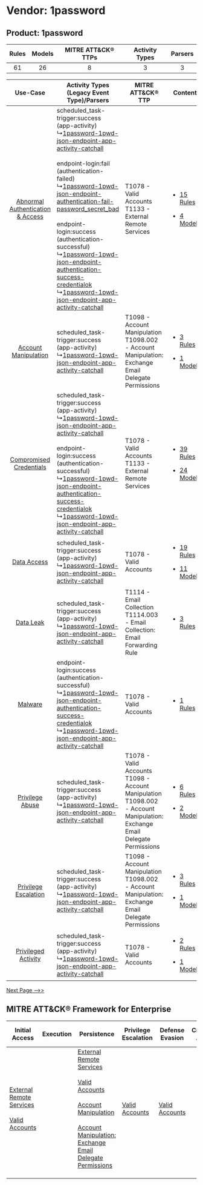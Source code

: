 Vendor: 1password
=================
Product: 1password
------------------
| Rules | Models | MITRE ATT&CK® TTPs | Activity Types | Parsers |
|:-----:|:------:|:------------------:|:--------------:|:-------:|
|  61   |   26   |         8          |       3        |    3    |

|    Use-Case    | Activity Types (Legacy Event Type)/Parsers    | MITRE ATT&CK® TTP    | Content    |
|:----:| ---- | ---- | ---- |
| [Abnormal Authentication & Access](../../../UseCases/uc_abnormal_authentication_&_access.md) |  scheduled_task-trigger:success (app-activity)<br> ↳[1password-1pwd-json-endpoint-app-activity-catchall](Ps/pC_1password1pwdjsonendpointappactivitycatchall.md)<br><br> endpoint-login:fail (authentication-failed)<br> ↳[1password-1pwd-json-endpoint-authentication-fail-password_secret_bad](Ps/pC_1password1pwdjsonendpointauthenticationfailpassword_secret_bad.md)<br><br> endpoint-login:success (authentication-successful)<br> ↳[1password-1pwd-json-endpoint-authentication-success-credentialok](Ps/pC_1password1pwdjsonendpointauthenticationsuccesscredentialok.md)<br> ↳[1password-1pwd-json-endpoint-app-activity-catchall](Ps/pC_1password1pwdjsonendpointappactivitycatchall.md)<br> | T1078 - Valid Accounts<br>T1133 - External Remote Services<br>    | [<ul><li>15 Rules</li></ul><ul><li>4 Models</li></ul>](RM/r_m_1password_1password_Abnormal_Authentication_&_Access.md) |
|    [Account Manipulation](../../../UseCases/uc_account_manipulation.md)    |  scheduled_task-trigger:success (app-activity)<br> ↳[1password-1pwd-json-endpoint-app-activity-catchall](Ps/pC_1password1pwdjsonendpointappactivitycatchall.md)<br>    | T1098 - Account Manipulation<br>T1098.002 - Account Manipulation: Exchange Email Delegate Permissions<br>    | [<ul><li>3 Rules</li></ul><ul><li>1 Models</li></ul>](RM/r_m_1password_1password_Account_Manipulation.md)    |
|          [Compromised Credentials](../../../UseCases/uc_compromised_credentials.md)          |  scheduled_task-trigger:success (app-activity)<br> ↳[1password-1pwd-json-endpoint-app-activity-catchall](Ps/pC_1password1pwdjsonendpointappactivitycatchall.md)<br><br> endpoint-login:success (authentication-successful)<br> ↳[1password-1pwd-json-endpoint-authentication-success-credentialok](Ps/pC_1password1pwdjsonendpointauthenticationsuccesscredentialok.md)<br> ↳[1password-1pwd-json-endpoint-app-activity-catchall](Ps/pC_1password1pwdjsonendpointappactivitycatchall.md)<br>    | T1078 - Valid Accounts<br>T1133 - External Remote Services<br>    | [<ul><li>39 Rules</li></ul><ul><li>24 Models</li></ul>](RM/r_m_1password_1password_Compromised_Credentials.md)         |
|    [Data Access](../../../UseCases/uc_data_access.md)    |  scheduled_task-trigger:success (app-activity)<br> ↳[1password-1pwd-json-endpoint-app-activity-catchall](Ps/pC_1password1pwdjsonendpointappactivitycatchall.md)<br>    | T1078 - Valid Accounts<br>    | [<ul><li>19 Rules</li></ul><ul><li>11 Models</li></ul>](RM/r_m_1password_1password_Data_Access.md)    |
|    [Data Leak](../../../UseCases/uc_data_leak.md)    |  scheduled_task-trigger:success (app-activity)<br> ↳[1password-1pwd-json-endpoint-app-activity-catchall](Ps/pC_1password1pwdjsonendpointappactivitycatchall.md)<br>    | T1114 - Email Collection<br>T1114.003 - Email Collection: Email Forwarding Rule<br>    | [<ul><li>3 Rules</li></ul>](RM/r_m_1password_1password_Data_Leak.md)    |
|    [Malware](../../../UseCases/uc_malware.md)    |  endpoint-login:success (authentication-successful)<br> ↳[1password-1pwd-json-endpoint-authentication-success-credentialok](Ps/pC_1password1pwdjsonendpointauthenticationsuccesscredentialok.md)<br> ↳[1password-1pwd-json-endpoint-app-activity-catchall](Ps/pC_1password1pwdjsonendpointappactivitycatchall.md)<br>    | T1078 - Valid Accounts<br>    | [<ul><li>1 Rules</li></ul>](RM/r_m_1password_1password_Malware.md)    |
|    [Privilege Abuse](../../../UseCases/uc_privilege_abuse.md)    |  scheduled_task-trigger:success (app-activity)<br> ↳[1password-1pwd-json-endpoint-app-activity-catchall](Ps/pC_1password1pwdjsonendpointappactivitycatchall.md)<br>    | T1078 - Valid Accounts<br>T1098 - Account Manipulation<br>T1098.002 - Account Manipulation: Exchange Email Delegate Permissions<br> | [<ul><li>6 Rules</li></ul><ul><li>2 Models</li></ul>](RM/r_m_1password_1password_Privilege_Abuse.md)    |
|    [Privilege Escalation](../../../UseCases/uc_privilege_escalation.md)    |  scheduled_task-trigger:success (app-activity)<br> ↳[1password-1pwd-json-endpoint-app-activity-catchall](Ps/pC_1password1pwdjsonendpointappactivitycatchall.md)<br>    | T1098 - Account Manipulation<br>T1098.002 - Account Manipulation: Exchange Email Delegate Permissions<br>    | [<ul><li>3 Rules</li></ul><ul><li>1 Models</li></ul>](RM/r_m_1password_1password_Privilege_Escalation.md)    |
|    [Privileged Activity](../../../UseCases/uc_privileged_activity.md)    |  scheduled_task-trigger:success (app-activity)<br> ↳[1password-1pwd-json-endpoint-app-activity-catchall](Ps/pC_1password1pwdjsonendpointappactivitycatchall.md)<br>    | T1078 - Valid Accounts<br>    | [<ul><li>2 Rules</li></ul><ul><li>1 Models</li></ul>](RM/r_m_1password_1password_Privileged_Activity.md)    |
[Next Page -->>](2_ds_1password_1password.md)

MITRE ATT&CK® Framework for Enterprise
--------------------------------------
| Initial Access                                                                                                                                   | Execution | Persistence                                                                                                                                                                                                                                                                                                                                 | Privilege Escalation                                                | Defense Evasion                                                     | Credential Access | Discovery | Lateral Movement | Collection                                                                                                                                                            | Command and Control                                                                                                                       | Exfiltration | Impact |
| ------------------------------------------------------------------------------------------------------------------------------------------------ | --------- | ------------------------------------------------------------------------------------------------------------------------------------------------------------------------------------------------------------------------------------------------------------------------------------------------------------------------------------------- | ------------------------------------------------------------------- | ------------------------------------------------------------------- | ----------------- | --------- | ---------------- | --------------------------------------------------------------------------------------------------------------------------------------------------------------------- | ----------------------------------------------------------------------------------------------------------------------------------------- | ------------ | ------ |
| [External Remote Services](https://attack.mitre.org/techniques/T1133)<br><br>[Valid Accounts](https://attack.mitre.org/techniques/T1078)<br><br> |           | [External Remote Services](https://attack.mitre.org/techniques/T1133)<br><br>[Valid Accounts](https://attack.mitre.org/techniques/T1078)<br><br>[Account Manipulation](https://attack.mitre.org/techniques/T1098)<br><br>[Account Manipulation: Exchange Email Delegate Permissions](https://attack.mitre.org/techniques/T1098/002)<br><br> | [Valid Accounts](https://attack.mitre.org/techniques/T1078)<br><br> | [Valid Accounts](https://attack.mitre.org/techniques/T1078)<br><br> |                   |           |                  | [Email Collection](https://attack.mitre.org/techniques/T1114)<br><br>[Email Collection: Email Forwarding Rule](https://attack.mitre.org/techniques/T1114/003)<br><br> | [Proxy: Multi-hop Proxy](https://attack.mitre.org/techniques/T1090/003)<br><br>[Proxy](https://attack.mitre.org/techniques/T1090)<br><br> |              |        |